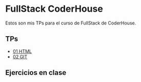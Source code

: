 # FullStack CoderHouse

Estos son mis TPs para el curso de FullStack de CoderHouse.


## TPs

- [01 HTML](TPs/01/Archivos)
- [02 GIT](Tps/02)  

## Ejercicios en clase
